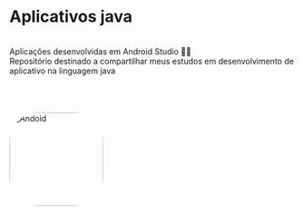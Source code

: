 # Aplicativos java 

<br>
Aplicações desenvolvidas em Android Studio 📲✨<br>
Repositório destinado a compartilhar meus estudos em desenvolvimento de aplicativo na linguagem java

<br><br><br>
<img align="center" alt="Andoid" height="165" style="border-radius:50px;" src="https://user-images.githubusercontent.com/64109737/166066882-2d9a2755-135f-4c67-80da-09ed6140bdd4.png">

